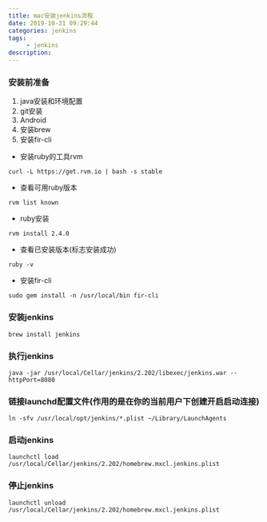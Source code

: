 ```yaml
---
title: mac安装jenkins流程
date: 2019-10-31 09:29:44
categories: jenkins
tags:
     - jenkins
description:
---
```


### 安装前准备
1. java安装和环境配置
2. git安装
3. Android
4. 安装brew
5. 安装fir-cli
- 安装ruby的工具rvm
```
curl -L https://get.rvm.io | bash -s stable
```
- 查看可用ruby版本
```
rvm list known
```
- ruby安装
```
rvm install 2.4.0
```
- 查看已安装版本(标志安装成功)
```
ruby -v
```
- 安装fir-cli
```
sudo gem install -n /usr/local/bin fir-cli
```

### 安装jenkins
```
brew install jenkins
```


### 执行jenkins
```
java -jar /usr/local/Cellar/jenkins/2.202/libexec/jenkins.war --httpPort=8080
```

### 链接launchd配置文件(作用的是在你的当前用户下创建开启启动连接)
```
ln -sfv /usr/local/opt/jenkins/*.plist ~/Library/LaunchAgents
```

### 启动jenkins
```
launchctl load /usr/local/Cellar/jenkins/2.202/homebrew.mxcl.jenkins.plist
```

### 停止jenkins
```
launchctl unload /usr/local/Cellar/jenkins/2.202/homebrew.mxcl.jenkins.plist
```
